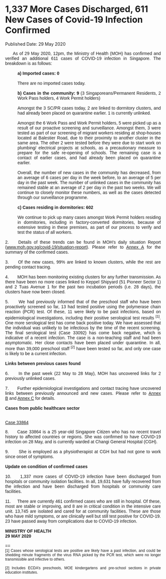 <html>
    <meta http-equiv="Content-Type" content="text/html; charset=utf-8"/>
    <meta charset="utf-8"/>
    <title>1,337 More Cases Discharged, 611 New Cases of Covid-19 Infection Confirmed</title>
    <body><h1>1,337 More Cases Discharged, 611 New Cases of Covid-19 Infection Confirmed</h1>
    <p>Published Date: 29 May 2020</p> <div style="text-align: justify;"><span style="font-family: Arial; font-size: 14px;">&nbsp; &nbsp;&nbsp; As of 29 May 2020, 12pm, the Ministry of Health (MOH) has confirmed and verified an additional 611 cases of COVID-19 infection in Singapore. The breakdown is as follows:<br><br></span></div><div style="text-align: justify; margin-left: 40px;"><span style="font-family: Arial; font-size: 14px;"><strong>a)&nbsp;Imported cases: 0</strong></span></div><div style="text-align: justify; margin-left: 40px;"><span style="font-family: Arial; font-size: 14px;"><br>There are no imported cases today. </span></div><div style="text-align: justify; margin-left: 40px;"><span style="font-family: Arial; font-size: 14px;"><br><strong>b)&nbsp;Cases in the community: 9 </strong>(3 Singaporeans/Permanent Residents, 2 Work Pass holders, 4 Work Permit holders)</span></div><div style="text-align: justify; margin-left: 40px;"><span style="font-family: Arial; font-size: 14px;"><br>Amongst the 3 SC/PR cases today, 2 are linked to dormitory clusters, and had already been placed on quarantine earlier. 1 is currently unlinked. </span></div><div style="text-align: justify; margin-left: 40px;"><span style="font-family: Arial; font-size: 14px;"><br>Amongst the 6 Work Pass and Work Permit holders, 5 were picked up as a result of our proactive screening and surveillance. Amongst them, 3 were tested as part of our screening of migrant workers residing at shop-houses located at Balestier Road, due to their proximity to another cluster in the same area. The other 2 were tested before they were due to start work on plumbing/ electrical projects at schools, as a precautionary measure to prepare for the safe re-opening of schools. The remaining case is a contact of earlier cases, and had already been placed on quarantine earlier. </span></div><div style="text-align: justify; margin-left: 40px;"><span style="font-family: Arial; font-size: 14px;"><br>Overall, the number of new cases in the community has decreased, from an average of 6 cases per day in the week before, to an average of 5 per day in the past week. The number of unlinked cases in the community has remained stable at an average of 2 per day in the past two weeks. We will continue to closely monitor these numbers, as well as the cases detected through our surveillance programme.<br><br></span></div><div style="text-align: justify; margin-left: 40px;"><span style="font-family: Arial; font-size: 14px;"><strong>c)&nbsp;Cases residing in dormitories: 602<br></strong><br></span><span style="font-family: Arial; font-size: 14px;">We continue to pick up many cases amongst Work Permit holders residing in dormitories, including in factory-converted dormitories, because of extensive testing in these premises, as part of our process to verify and test the status of all workers. </span></div><div style="text-align: justify;"><span style="font-family: Arial; font-size: 14px;"><br>2. &nbsp;&nbsp; Details of these trends can be found in MOH’s daily situation Report (<a title="" href="http://www.moh.gov.sg/covid-19/situation-report" target="">www.moh.gov.sg/covid-19/situation-report</a>). Please refer to <a title="Annex A" href="/docs/librariesprovider5/pressroom/press-releases/moh-press-release---annex-a-(29-may-2020).pdf?sfvrsn=f8985bf8_0">Annex A</a>&nbsp;for the summary of the confirmed cases.<br><br></span></div><div style="text-align: justify;"><span style="font-family: Arial; font-size: 14px;">3. &nbsp; &nbsp; Of the new cases, 99% are linked to known clusters, while the rest are pending contact tracing. </span></div><div style="text-align: justify;"><span style="font-family: Arial; font-size: 14px;"><br>4. &nbsp; &nbsp; &nbsp; MOH has been monitoring existing clusters for any further transmission. As there have been no more cases linked to Keppel Shipyard (51 Pioneer Sector 1) and 2 Tuas Avenue 1 for the past two incubation periods (i.e. 28 days), the clusters have now been closed.<br><br></span><span style="font-family: Arial; font-size: 14px;">5. &nbsp; &nbsp; We had previously informed that of the preschool staff who have been proactively screened so far, 13 had tested positive using the polymerase chain reaction (PCR) test. Of these, 11 were likely to be past infections, based on epidemiological investigations, including their positive serological test results <sup>[1]</sup>. One more serological test has come back positive today. We have assessed that the individual was unlikely to be infectious by the time of the recent screening. The final serological test (Case 33092) has come back negative, which is indicative of a recent infection. The case is a non-teaching staff and had been asymptomatic. Her close contacts have been placed under quarantine. In all, more than 39,000 preschool staff <sup>[2]</sup> have been tested so far, and only one case is likely to be a current infection.<br><br></span></div><div style="text-align: justify;"><span style="font-family: Arial; font-size: 14px;"><strong>Links between previous cases found</strong></span></div><div style="text-align: justify;"><span style="font-family: Arial; font-size: 14px;"><br>6. &nbsp; &nbsp; In the past week (22 May to 28 May), MOH has uncovered links for 2 previously unlinked cases. <br><br></span></div><div style="text-align: justify;"><span style="font-family: Arial; font-size: 14px;">7. &nbsp; &nbsp;&nbsp; Further epidemiological investigations and contact tracing have uncovered links between previously announced and new cases. Please refer to <a title="Annex B" href="/docs/librariesprovider5/pressroom/press-releases/moh-press-release---annex-b-(29-may-2020).pdf?sfvrsn=a880b0bb_0">Annex B</a>&nbsp;and <a title="Annex C" href="/docs/librariesprovider5/pressroom/press-releases/moh-press-release---annex-c-(29-may-2020)-(1).pdf?sfvrsn=474cfe2_0">Annex C</a>&nbsp;for details.<br><br></span></div><div style="text-align: justify;"><span style="font-family: Arial; font-size: 14px;"><strong>Cases from public healthcare sector</strong></span></div><div style="text-align: justify;"><span style="font-family: Arial; font-size: 14px;"><br> </span><p><u><span style="font-family: Arial; font-size: 14px;">Case 33864</span></u><span style="font-family: Arial; font-size: 14px;"><br></span></p></div><div style="text-align: justify;"><span style="font-family: Arial; font-size: 14px;">8. &nbsp; &nbsp; Case 33864 is a 25 year-old Singapore Citizen who has no recent travel history to affected countries or regions. She was confirmed to have COVID-19 infection on 28 May, and is currently warded at Changi General Hospital (CGH).</span></div><div style="text-align: justify;"><span style="font-family: Arial; font-size: 14px;"><br>9. &nbsp; &nbsp;&nbsp; She is employed as a physiotherapist at CGH but had not gone to work since onset of symptoms.<br><br></span></div><div style="text-align: justify;"><span style="font-family: Arial; font-size: 14px;"><strong>Update on condition of confirmed cases</strong></span></div><div style="text-align: justify;"><span style="font-family: Arial; font-size: 14px;"><br>10. &nbsp;&nbsp; 1,337 more cases of COVID-19 infection have been discharged from hospitals or community isolation facilities. In all, 19,631 have fully recovered from the infection and have been discharged from hospitals or community care facilities.<br><br> </span></div><div style="text-align: justify;"><span style="font-family: Arial; font-size: 14px;">11. &nbsp; &nbsp; There are currently 461 confirmed cases who are still in hospital. Of these, most are stable or improving, and 8 are in critical condition in the intensive care unit. 13,745 are isolated and cared for at community facilities. These are those who have mild symptoms, or are clinically well but still test positive for COVID-19. 23 have passed away from complications due to COVID-19 infection. </span></div><div style="text-align: justify;"><span style="font-family: Arial;"><span style="font-size: 14px;"><br><strong>MINISTRY OF HEALTH<br>29 MAY 2020</strong><br><br>==<br><span style="font-size: 12px;">[1]&nbsp;Cases whose serological tests are positive are likely have a past infection, and could be shedding minute fragments of the virus RNA picked by the PCR test, which were no longer transmissible and infective to others.<br><br>[2]&nbsp;Includes ECDA’s preschools, MOE kindergartens and pre-school sections in private education institutes.</span><br></span></span></div></body>
</html>